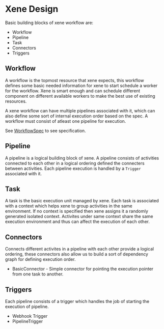 # Xene Design

Basic building blocks of xene workflow are:

* Workflow
* Pipeline
* Task
* Connectors
* Triggers

## Workflow

A workflow is the topmost resource that xene expects, this workflow defines some basic needed information for xene to
start schedule a worker for the workflow. Xene is smart enough and can schedule different component on different
available workers to make the best use of existing resources.

A xene workflow can have multiple pipelines associated with it, which can also define some sort of internal execution
order based on the spec. A workflow must consist of atleast one pipeline for execution.

See [WorkflowSpec](/docs/spec/workflow.md) to see specification.

## Pipeline

A pipeline is a logical building block of xene. A pipeline consists of activities connected to each other in a logical
ordering defined the connecters between activities. Each pipeline execution is handled by a `Trigger` associated with
it.

## Task

A task is the basic execution unit managed by xene. Each task is associated with a context which helps xene to
group activities in the same environment. If no context is specified then xene assigns it a randomly generated isolated
context. Activites under same context share the same execution environment and thus can affect the execution of each
other.

## Connectors

Connects different activites in a pipeline with each other provide a logical ordering, these connectors also allow us
to build a sort of dependency graph for defining execution order.

* BasicConnector - Simple connector for pointing the execution pointer from one task to another.

## Triggers

Each pipeline consists of a trigger which handles the job of starting the execution of pipeline.

* Webhook Trigger
* PipelineTrigger

